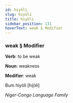 ```yaml
---
id: hiyöli
slug: hiyöli
title: hiyöli
sidebar_position: 131
hoverText: weak § Modifier
---
```


### weak § Modifier

**Verb**: to be weak

**Noun**: weakness

**Modifier**: weak

Bum hiyòlì [híjɔ̀lì]

*Niger-Congo Language Family*